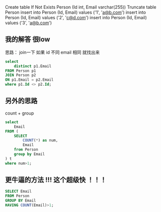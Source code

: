 Create table If Not Exists Person (Id int, Email varchar(255))
Truncate table Person
insert into Person (Id, Email) values ('1', 'a@b.com')
insert into Person (Id, Email) values ('2', 'c@d.com')
insert into Person (Id, Email) values ('3', 'a@b.com')

## 我的解答 很low

思路： join一下 如果 id 不同 email 相同 就找出来

```SQL
select 
    distinct p1.Email 
FROM Person p1
JOIN Person p2
ON p1.Email = p2.Email
where p1.Id <> p2.Id;
```

## 另外的思路 

count + group
```SQL
select
    Email
FROM (
    SELECT 
        COUNT(*) as num,
        Email
    from Person
    group by Email
) t
where num>1;
```

## 更牛逼的方法 !!! 这个超级快 ！！！

```sql
SELECT Email
FROM Person
GROUP BY Email 
HAVING COUNT(Email)>1;
```